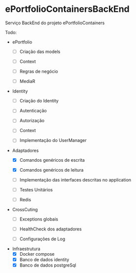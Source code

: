 # ePortfolioContainersBackEnd
Serviço BackEnd do projeto ePortfolioContainers

Todo:
 - ePortfolio
   - [ ] Criação das models
   - [ ] Context
   - [ ] Regras de negócio
   - [ ] MediaR


 - Identity
    - [ ] Criação do Identity
    - [ ] Autenticação
    - [ ] Autorização
    - [ ] Context
    - [ ] Implementação do UserManager



 - Adaptadores
    - [X] Comandos genéricos de escrita
    - [X] Comandos genéricos de leitura
    - [ ] Implementação das interfaces descritas no application
    - [ ] Testes Unitários 
    - [ ] Redis


 - CrossCuting
   - [ ] Exceptions globais
   - [ ] HealthCheck dos adaptadores
   - [ ] Configurações de Log


- Infraestrutura 
  - [X] Docker compose
  - [X] Banco de dados identity
  - [X] Banco de dados postgreSql